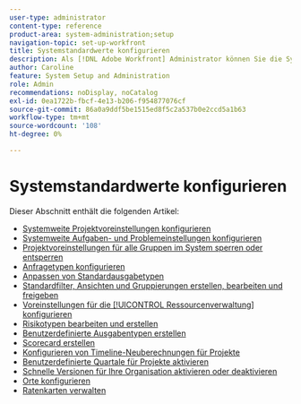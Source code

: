 ```yaml
---
user-type: administrator
content-type: reference
product-area: system-administration;setup
navigation-topic: set-up-workfront
title: Systemstandardwerte konfigurieren
description: Als [!DNL Adobe Workfront] Administrator können Sie die Systemstandardeinstellungen konfigurieren, z. B. die Voreinstellungen für alle von Ihren Benutzern erstellten Projekte.
author: Caroline
feature: System Setup and Administration
role: Admin
recommendations: noDisplay, noCatalog
exl-id: 0ea1722b-fbcf-4e13-b206-f954877076cf
source-git-commit: 86a0a9ddf5be1515ed8f5c2a537b0e2ccd5a1b63
workflow-type: tm+mt
source-wordcount: '108'
ht-degree: 0%

---
```


# Systemstandardwerte konfigurieren

Dieser Abschnitt enthält die folgenden Artikel:

* [Systemweite Projektvoreinstellungen konfigurieren](../../../administration-and-setup/set-up-workfront/configure-system-defaults/set-project-preferences.md)
* [Systemweite Aufgaben- und Problemeinstellungen konfigurieren](../../../administration-and-setup/set-up-workfront/configure-system-defaults/set-task-issue-preferences.md)
* [Projektvoreinstellungen für alle Gruppen im System sperren oder entsperren](../../../administration-and-setup/set-up-workfront/configure-system-defaults/lock-or-unlock-project-preferences-for-groups-system.md)
* [Anfragetypen konfigurieren](../../../administration-and-setup/set-up-workfront/configure-system-defaults/configure-request-types.md)
* [Anpassen von Standardausgabetypen](../../../administration-and-setup/set-up-workfront/configure-system-defaults/customize-default-issue-types.md)
* [Standardfilter, Ansichten und Gruppierungen erstellen, bearbeiten und freigeben](../../../administration-and-setup/set-up-workfront/configure-system-defaults/create-and-share-default-fvgs.md)
* [Voreinstellungen für die [!UICONTROL Ressourcenverwaltung] konfigurieren](../../../administration-and-setup/set-up-workfront/configure-system-defaults/configure-resource-mgmt-preferences.md)
* [Risikotypen bearbeiten und erstellen](../../../administration-and-setup/set-up-workfront/configure-system-defaults/edit-create-risk-types.md)
* [Benutzerdefinierte Ausgabentypen erstellen](../../../administration-and-setup/set-up-workfront/configure-system-defaults/create-custom-expense-types.md)
* [Scorecard erstellen](../../../administration-and-setup/set-up-workfront/configure-system-defaults/create-scorecard.md)
* [Konfigurieren von Timeline-Neuberechnungen für Projekte](../../../administration-and-setup/set-up-workfront/configure-system-defaults/configure-timeline-recalculations-projects.md)
* [Benutzerdefinierte Quartale für Projekte aktivieren](../../../administration-and-setup/set-up-workfront/configure-system-defaults/enable-custom-quarters-projects.md)
* [Schnelle Versionen für Ihre Organisation aktivieren oder deaktivieren](../../../administration-and-setup/set-up-workfront/configure-system-defaults/enable-fast-release-process.md)
* [Orte konfigurieren](/help/quicksilver/administration-and-setup/set-up-workfront/configure-system-defaults/configure-locations.md)
* [Ratenkarten verwalten](/help/quicksilver/administration-and-setup/set-up-workfront/configure-system-defaults/manage-rate-cards.md)
